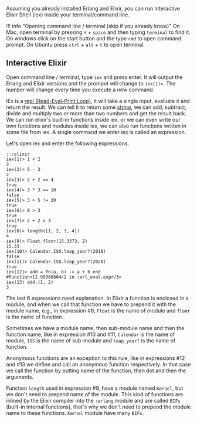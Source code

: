 Assuming you already installed Erlang and Elixir, you can run Interactive Elixir Shell (iex) inside your terminal/command line.

!!! info "Opening command line / terminal (skip if you already know)"
    On Mac, open terminal by pressing `⌘` + `space` and then typing `terminal` to find it. On windows click on the start button and the type `cmd` to open command prompt. On Ubuntu press `ctrl` + `alt` + `t` to open terminal.

## Interactive Elixir
Open command line / terminal, type `iex` and press enter. It will output the Erlang and Elixir versions and the prompot will change to `iex(1)>`. The number will change every time you execute a new command.

IEx is a [repl (Read-Eval-Print Loop)](https://en.wikipedia.org/wiki/Read%E2%80%93eval%E2%80%93print_loop), it will take a single input, evaluate it and return the result. We can tell it to return some [string](https://techterms.com/definition/string), we can add, subtract, divide and multiply two or more than two numbers and get the result back. We can run elixir's built-in functions inside iex, or we can even write our own functions and modules inside iex, we can also run functions written in some file from iex. A single command we enter iex is called an expression.

Let's open iex and enter the following expressions.

    :::elixir
    iex(1)> 1 + 2
    3
    iex(2)> 5 - 3
    2
    iex(3)> 2 + 2 == 4
    true
    iex(4)> 3 * 3 == 10
    false
    iex(5)> 3 + 5 != 20
    true
    iex(6)> 8 > 3
    true
    iex(7)> 2 + 2 > 3
    true
    iex(8)> length([1, 2, 3, 4])
    4
    iex(9)> Float.floor(15.3373, 2)
    15.33
    iex(10)> Calendar.ISO.leap_year?(2018)
    false
    iex(11)> Calendar.ISO.leap_year?(2020)
    true
    iex(12)> add = fn(a, b) -> a + b end
    #Function<12.99386804/2 in :erl_eval.expr/5>
    iex(13) add.(1, 2)
    3

    

The last 6 expressions need explanation. In Elixir a function is enclosed in a module, and when we call that function we have to prepend it with the module name, e.g., in expression #9, `Float` is the name of module and `floor` is the name of function.

Sometimes we have a module name, then sub-module name and then the function name, like in expression #10 and #11, `Calendar` is the name of module, `IOS` is the name of sub-module and `leap_year?` is the name of function. 

Anonymous functions are an exception to this rule, like in expressions #12 and #13 we define and call an anonymous function respectively. In that case we call the function by putting name of the function, then dot and then the arguments.

Function `length` used in expression #9, have a module named `Kernel`, but we don't need to prepend name of the module. This kind of functions are inlined by the Elixir compiler into the `:erlang` module and are called `BIFs` (built-in internal functions), that's why we don't need to prepend the module name to these functions. `Kernel` module have many `BIFs`.
